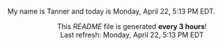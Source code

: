 My name is Tanner and today is Monday, April 22, 5:13 PM EDT.

<p align="center">This <i>README</i> file is generated <b>every 3 hours</b>!</br>Last refresh: Monday, April 22, 5:13 PM EDT<br /></p>
